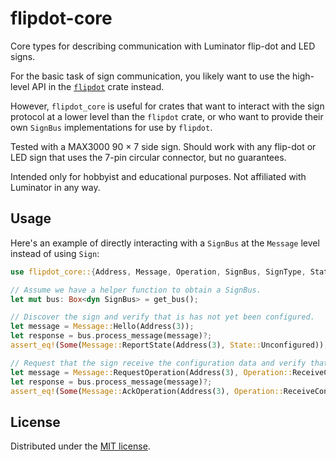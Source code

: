 # flipdot-core

Core types for describing communication with Luminator flip-dot and LED signs.

For the basic task of sign communication, you likely want to use the high-level API
in the [`flipdot`] crate instead.

However, `flipdot_core` is useful for crates that want to interact with the sign protocol
at a lower level than the `flipdot` crate, or who want to provide their own `SignBus`
implementations for use by `flipdot`.

Tested with a MAX3000 90 × 7 side sign. Should work with any flip-dot or LED sign that uses the 7-pin circular
connector, but no guarantees.

Intended only for hobbyist and educational purposes. Not affiliated with Luminator in any way.

## Usage

Here's an example of directly interacting with a `SignBus` at the `Message` level instead of using `Sign`:

```rust
use flipdot_core::{Address, Message, Operation, SignBus, SignType, State};

// Assume we have a helper function to obtain a SignBus.
let mut bus: Box<dyn SignBus> = get_bus();

// Discover the sign and verify that is has not yet been configured.
let message = Message::Hello(Address(3));
let response = bus.process_message(message)?;
assert_eq!(Some(Message::ReportState(Address(3), State::Unconfigured)), response);

// Request that the sign receive the configuration data and verify that it acknowledges.
let message = Message::RequestOperation(Address(3), Operation::ReceiveConfig);
let response = bus.process_message(message)?;
assert_eq!(Some(Message::AckOperation(Address(3), Operation::ReceiveConfig)), response);
```

## License

Distributed under the [MIT license].

[`flipdot`]: /
[MIT license]: /LICENSE
